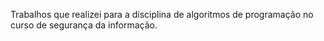 Trabalhos que realizei para a disciplina de algoritmos de programação no curso de segurança da informação.
